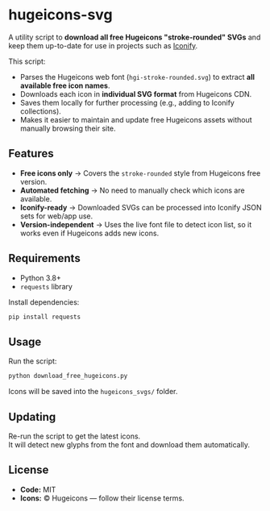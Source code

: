 # hugeicons-svg

A utility script to **download all free Hugeicons "stroke-rounded" SVGs** and keep them up-to-date for use in projects such as [Iconify](https://iconify.design).

This script:

- Parses the Hugeicons web font (`hgi-stroke-rounded.svg`) to extract **all available free icon names**.
- Downloads each icon in **individual SVG format** from Hugeicons CDN.
- Saves them locally for further processing (e.g., adding to Iconify collections).
- Makes it easier to maintain and update free Hugeicons assets without manually browsing their site.

## Features

- **Free icons only** → Covers the `stroke-rounded` style from Hugeicons free version.
- **Automated fetching** → No need to manually check which icons are available.
- **Iconify-ready** → Downloaded SVGs can be processed into Iconify JSON sets for web/app use.
- **Version-independent** → Uses the live font file to detect icon list, so it works even if Hugeicons adds new icons.

## Requirements

- Python 3.8+
- `requests` library

Install dependencies:

```bash
pip install requests
```

## Usage

Run the script:

```bash
python download_free_hugeicons.py
```

Icons will be saved into the `hugeicons_svgs/` folder.

## Updating

Re-run the script to get the latest icons.  
It will detect new glyphs from the font and download them automatically.

## License

- **Code:** MIT
- **Icons:** © Hugeicons — follow their license terms.
